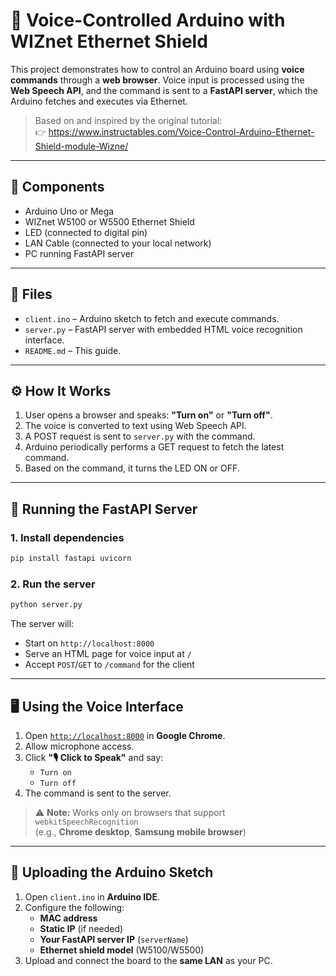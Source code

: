 # 🎤 Voice-Controlled Arduino with WIZnet Ethernet Shield

This project demonstrates how to control an Arduino board using **voice commands** through a **web browser**. Voice input is processed using the **Web Speech API**, and the command is sent to a **FastAPI server**, which the Arduino fetches and executes via Ethernet.

> Based on and inspired by the original tutorial:  
> 👉 https://www.instructables.com/Voice-Control-Arduino-Ethernet-Shield-module-Wizne/

---

## 🔧 Components

- Arduino Uno or Mega
- WIZnet W5100 or W5500 Ethernet Shield
- LED (connected to digital pin)
- LAN Cable (connected to your local network)
- PC running FastAPI server

---

## 📂 Files

- `client.ino` – Arduino sketch to fetch and execute commands.
- `server.py` – FastAPI server with embedded HTML voice recognition interface.
- `README.md` – This guide.

---

## ⚙️ How It Works

1. User opens a browser and speaks: **"Turn on"** or **"Turn off"**.
2. The voice is converted to text using Web Speech API.
3. A POST request is sent to `server.py` with the command.
4. Arduino periodically performs a GET request to fetch the latest command.
5. Based on the command, it turns the LED ON or OFF.

---

## 🚀 Running the FastAPI Server

### 1. Install dependencies

```bash
pip install fastapi uvicorn
```

### 2. Run the server

```python
python server.py
```

The server will:

- Start on `http://localhost:8000`
- Serve an HTML page for voice input at `/`
- Accept `POST`/`GET` to `/command` for the client

---

## 🖥️ Using the Voice Interface

1. Open [`http://localhost:8000`](http://localhost:8000) in **Google Chrome**.
2. Allow microphone access.
3. Click **"🎙 Click to Speak"** and say:
   - `Turn on`
   - `Turn off`
4. The command is sent to the server.

> ⚠️ **Note:** Works only on browsers that support `webkitSpeechRecognition`  
> (e.g., **Chrome desktop**, **Samsung mobile browser**)

---

## 🔌 Uploading the Arduino Sketch

1. Open `client.ino` in **Arduino IDE**.
2. Configure the following:
   - **MAC address**
   - **Static IP** (if needed)
   - **Your FastAPI server IP** (`serverName`)
   - **Ethernet shield model** (W5100/W5500)
3. Upload and connect the board to the **same LAN** as your PC.
